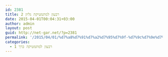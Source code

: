 ```yaml
---
id: 2381
title: רבעון למתמטיקה גליון 2
date: 2015-04-01T00:04:31+03:00
author: admin
layout: post
guid: http://net-gar.net/?p=2381
permalink: '/2015/04/01/%d7%a8%d7%91%d7%a2%d7%95%d7%9f-%d7%9c%d7%9e%d7%aa%d7%9e%d7%98%d7%99%d7%a7%d7%94-%d7%92%d7%9c%d7%99%d7%95%d7%9f-2/'
categories:
  - רבעון למתמטיקה כרך 1
---
```

